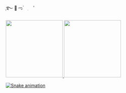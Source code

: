   ֪࿐  🦢 ಌ  ๋ㅤִㅤ ﾟ  

<div>
<a href="https://github.com/sayuts">
<img height="180em" src="https://github-readme-stats.vercel.app/api/top-langs/?username=sayuts&layout=compact&langs_count=7&theme=algolia"/>
<img height="180em" src="https://github-readme-stats.vercel.app/api?username=sayuts&show_icons=true&theme=algolia&include_all_commits=true&count_private=false"/>
</div>

![Snake animation](https://github.com/sayuts/sayuts/blob/output/github-contribution-grid-snake.svg)
